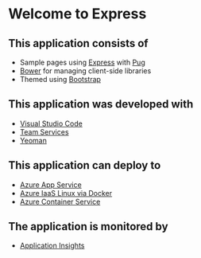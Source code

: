 # Welcome to Express

## This application consists of

* Sample pages using [Express](http://expressjs.com/) with [Pug](https://pugjs.org/api/getting-started.html)
* [Bower](https://go.microsoft.com/fwlink/?LinkId=518004&WT.mc_id=devops-0000-dbrown) for managing client-side libraries
* Themed using [Bootstrap](https://go.microsoft.com/fwlink/?LinkID=398939&WT.mc_id=devops-0000-dbrown)

## This application was developed with

* [Visual Studio Code](https://www.visualstudio.com/products/code-vs?WT.mc_id=devops-0000-dbrown)
* [Team Services](https://www.visualstudio.com/products/visual-studio-team-services-vs?WT.mc_id=devops-0000-dbrown)
* [Yeoman](http://yeoman.io/)

## This application can deploy to

* [Azure App Service](https://azure.microsoft.com/services/app-service/?WT.mc_id=devops-0000-dbrown)
* [Azure IaaS Linux via Docker](https://azure.microsoft.com/services/virtual-machines/?WT.mc_id=devops-0000-dbrown)
* [Azure Container Service](https://azure.microsoft.com/services/container-service/?WT.mc_id=devops-0000-dbrown)

## The application is monitored by

* [Application Insights](https://docs.microsoft.com/azure/application-insights/app-insights-nodejs?WT.mc_id=devops-0000-dbrown)
